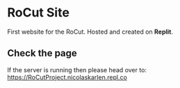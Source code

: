 # RoCut Site

First website for the RoCut. Hosted and created on **Replit**.

## Check the page

If the server is running then please head over to: https://RoCutProject.nicolaskarlen.repl.co
